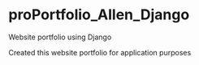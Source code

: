 # proPortfolio_Allen_Django
Website portfolio using Django

Created this website portfolio for application purposes
